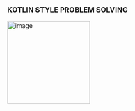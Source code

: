 ### KOTLIN STYLE PROBLEM SOLVING

<img width="190" alt="image" src="https://user-images.githubusercontent.com/50163360/159302979-bb57a776-8b37-4e71-8c7b-4e6050a97ee9.png">

